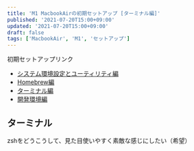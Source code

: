 ```yaml
---
title: 'M1 MacbookAirの初期セットアップ [ターミナル編]'
published: '2021-07-20T15:00+09:00'
updated: '2021-07-20T15:00+09:00'
draft: false
tags: ['MacbookAir', 'M1', 'セットアップ']
---
```


初期セットアップリンク
- [システム環境設定とユーティリティ編]()
- [Homebrew編]()
- [ターミナル編]()
- [開発環境編]()

## ターミナル

zshをどうこうして、見た目使いやすく素敵な感じにしたい（希望）




